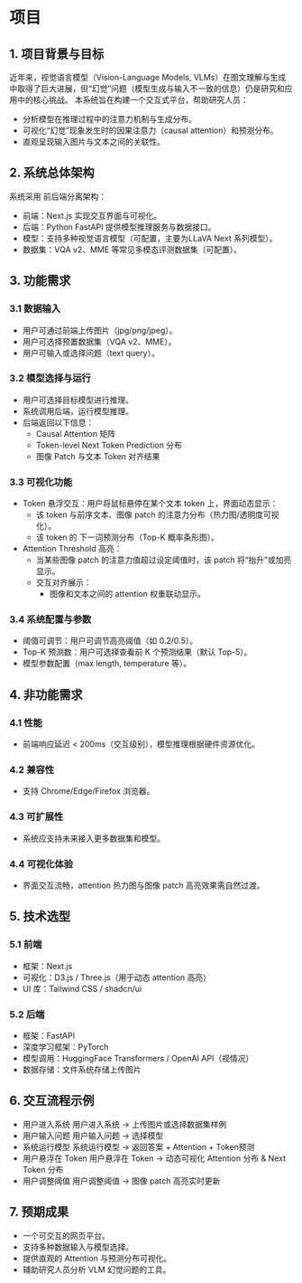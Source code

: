 # 项目

## 1. 项目背景与目标
近年来，视觉语言模型（Vision-Language Models, VLMs）在图文理解与生成中取得了巨大进展，但“幻觉”问题（模型生成与输入不一致的信息）仍是研究和应用中的核心挑战。
本系统旨在构建一个交互式平台，帮助研究人员：
- 分析模型在推理过程中的注意力机制与生成分布。
- 可视化“幻觉”现象发生时的因果注意力（causal attention）和预测分布。
- 直观呈现输入图片与文本之间的关联性。

## 2. 系统总体架构
系统采用 前后端分离架构：
- 前端：Next.js 实现交互界面与可视化。
- 后端：Python FastAPI 提供模型推理服务与数据接口。
- 模型：支持多种视觉语言模型（可配置，主要为LLaVA Next 系列模型）。
- 数据集：VQA v2、MME 等常见多模态评测数据集（可配置）。

## 3. 功能需求
### 3.1 数据输入
- 用户可通过前端上传图片（jpg/png/jpeg）。
- 用户可选择预置数据集（VQA v2、MME）。
- 用户可输入或选择问题（text query）。

### 3.2 模型选择与运行
- 用户可选择目标模型进行推理。
- 系统调用后端，运行模型推理。
- 后端返回以下信息：
  - Causal Attention 矩阵
  - Token-level Next Token Prediction 分布
  - 图像 Patch 与文本 Token 对齐结果

### 3.3 可视化功能
- Token 悬浮交互：用户将鼠标悬停在某个文本 token 上，界面动态显示：
    - 该 token 与前序文本、图像 patch 的注意力分布（热力图/透明度可视化）。
    - 该 token 的 下一词预测分布（Top-K 概率条形图）。
- Attention Threshold 高亮：
    - 当某些图像 patch 的注意力值超过设定阈值时，该 patch 将“抬升”或加亮显示。
    - 交互对齐展示：
        - 图像和文本之间的 attention 权重联动显示。
### 3.4 系统配置与参数
- 阈值可调节：用户可调节高亮阈值（如 0.2/0.5）。
- Top-K 预测数：用户可选择查看前 K 个预测结果（默认 Top-5）。
- 模型参数配置（max length, temperature 等）。

## 4. 非功能需求
### 4.1 性能
- 前端响应延迟 < 200ms（交互级别），模型推理根据硬件资源优化。
### 4.2 兼容性
- 支持 Chrome/Edge/Firefox 浏览器。
### 4.3 可扩展性
- 系统应支持未来接入更多数据集和模型。
### 4.4 可视化体验
- 界面交互流畅，attention 热力图与图像 patch 高亮效果需自然过渡。

## 5. 技术选型
### 5.1 前端
- 框架：Next.js
- 可视化：D3.js / Three.js（用于动态 attention 高亮）
- UI 库：Tailwind CSS / shadcn/ui
### 5.2 后端
- 框架：FastAPI
- 深度学习框架：PyTorch
- 模型调用：HuggingFace Transformers / OpenAI API（视情况）
- 数据存储：文件系统存储上传图片

## 6. 交互流程示例
- 用户进入系统
用户进入系统 → 上传图片或选择数据集样例
- 用户输入问题
用户输入问题 → 选择模型
- 系统运行模型
系统运行模型 → 返回答案 + Attention + Token预测
- 用户悬浮在 Token
用户悬浮在 Token → 动态可视化 Attention 分布 & Next Token 分布
- 用户调整阈值
用户调整阈值 → 图像 patch 高亮实时更新

## 7. 预期成果
- 一个可交互的网页平台。
- 支持多种数据输入与模型选择。
- 提供直观的 Attention 与预测分布可视化。
- 辅助研究人员分析 VLM 幻觉问题的工具。